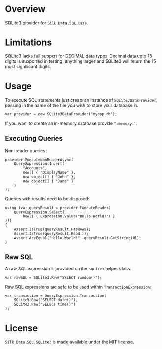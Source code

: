 # Overview

SQLite3 provider for `Silk.Data.SQL.Base`.

# Limitations

SQLite3 lacks full support for DECIMAL data types. Decimal data upto 15 digits is supported in testing, anything larger and SQLite3 will return the 15 most significant digits.

# Usage

To execute SQL statements just create an instance of `SQLite3DataProvider`, passing in the name of the file you wish to store your database in.

    var provider = new SQLite3DataProvider("myapp.db");

If you want to create an in-memory database provide `":memory:"`.

## Executing Queries

Non-reader queries:

    provider.ExecuteNonReaderAsync(
        QueryExpression.Insert(
            "Accounts",
            new[] { "DisplayName" },
            new object[] { "John" },
            new object[] { "Jane" }
        )
    );

Queries with results need to be disposed:

    using (var queryResult = provider.ExecuteReader(
        QueryExpression.Select(
            new[] { Expression.Value("Hello World!") }
    )))
    {
        Assert.IsTrue(queryResult.HasRows);
        Assert.IsTrue(queryResult.Read());
        Assert.AreEqual("Hello World!", queryResult.GetString(0));
    }

## Raw SQL

A raw SQL expression is provided on the `SQLite3` helper class.

    var rawSQL = SQLite3.Raw("SELECT random()");

Raw SQL expressions are safe to be used within `TransactionExpression`:

    var transaction = QueryExpression.Transaction(
        SQLite3.Raw("SELECT date()"),
        SQLite3.Raw("SELECT time()")
    );

# License

`Silk.Data.SQL.SQLite3` is made available under the MIT license.
